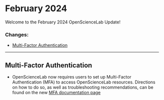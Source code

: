# February 2024

Welcome to the February 2024 OpenScienceLab Update!

### Changes:

- [Multi-Factor Authentication](#multi-factor-authentication)

---

## **Multi-Factor Authentication**

- OpenScienceLab now requires users to set up Multi-Factor Authentication (MFA)
to access OpenScienceLab resources. Directions on how to do so, as well as
troubleshooting recommendations, can be found on the new
[MFA documentation page](../user-guides/mfa.md)
